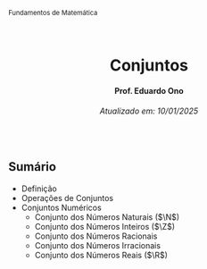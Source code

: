 <sup>Fundamentos de Matemática</sup>
<img alt="" width="100%" height="2px" align="right">

&nbsp;

<h1 align="center">Conjuntos</h1>
<h4 align="center">Prof. Eduardo Ono</h4>
<h6 align="center">Atualizado em: 10/01/2025</h6>

&nbsp;

## Sumário

* Definição
* Operações de Conjuntos
* Conjuntos Numéricos
  * Conjunto dos Números Naturais ($\N$)
  * Conjunto dos Números Inteiros ($\Z$)
  * Conjunto dos Números Racionais
  * Conjunto dos Números Irracionais
  * Conjunto dos Números Reais ($\R$)

&nbsp;
